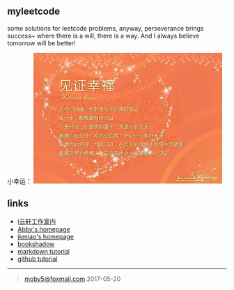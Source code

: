 ## myleetcode
some solutions for leetcode problems, anyway, perseverance brings success~
where there is a will, there is a way. And I always believe tomorrow will be better!

小幸运：
![happy one, lucky life](./img/loveby.jpg)

## links
- [i云轩工作室内](http://sysucloud.cn/iyun/)
- [Abby's homepage](https://moby5.github.io/)
- [jkmiao's homepage](http://jkmiao.sinaapp.com/)
- [bookshadow](http://bookshadow.com/)
- [markdown tutorial](http://www.jianshu.com/p/617b59b36b85)
- [github tutorial](http://www.ruanyifeng.com/blog/2014/06/git_remote.html)

----

> moby5@foxmail.com 
> 2017-05-20


